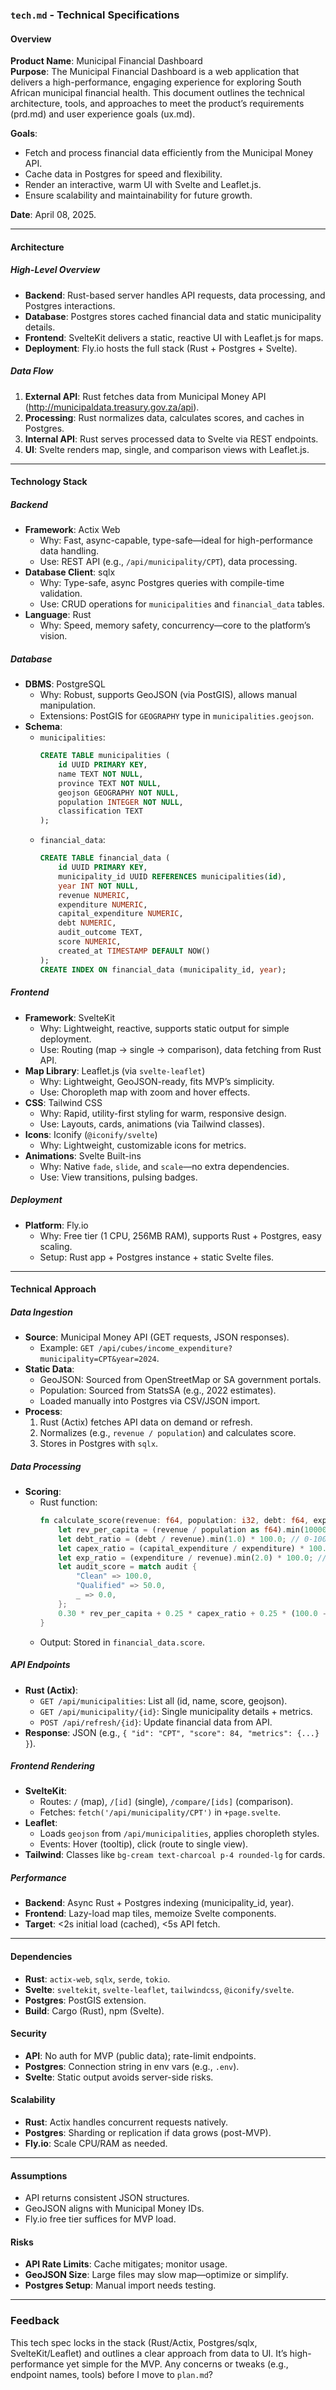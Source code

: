 ### `tech.md` - Technical Specifications

#### Overview
**Product Name**: Municipal Financial Dashboard  
**Purpose**: The Municipal Financial Dashboard is a web application that delivers a high-performance, engaging experience for exploring South African municipal financial health. This document outlines the technical architecture, tools, and approaches to meet the product’s requirements (prd.md) and user experience goals (ux.md).

**Goals**:  
- Fetch and process financial data efficiently from the Municipal Money API.  
- Cache data in Postgres for speed and flexibility.  
- Render an interactive, warm UI with Svelte and Leaflet.js.  
- Ensure scalability and maintainability for future growth.

**Date**: April 08, 2025.

---

#### Architecture

##### High-Level Overview
- **Backend**: Rust-based server handles API requests, data processing, and Postgres interactions.  
- **Database**: Postgres stores cached financial data and static municipality details.  
- **Frontend**: SvelteKit delivers a static, reactive UI with Leaflet.js for maps.  
- **Deployment**: Fly.io hosts the full stack (Rust + Postgres + Svelte).

##### Data Flow
1. **External API**: Rust fetches data from Municipal Money API (http://municipaldata.treasury.gov.za/api).  
2. **Processing**: Rust normalizes data, calculates scores, and caches in Postgres.  
3. **Internal API**: Rust serves processed data to Svelte via REST endpoints.  
4. **UI**: Svelte renders map, single, and comparison views with Leaflet.js.

---

#### Technology Stack

##### Backend
- **Framework**: Actix Web  
  - Why: Fast, async-capable, type-safe—ideal for high-performance data handling.  
  - Use: REST API (e.g., `/api/municipality/CPT`), data processing.  
- **Database Client**: sqlx  
  - Why: Type-safe, async Postgres queries with compile-time validation.  
  - Use: CRUD operations for `municipalities` and `financial_data` tables.  
- **Language**: Rust  
  - Why: Speed, memory safety, concurrency—core to the platform’s vision.

##### Database
- **DBMS**: PostgreSQL  
  - Why: Robust, supports GeoJSON (via PostGIS), allows manual manipulation.  
  - Extensions: PostGIS for `GEOGRAPHY` type in `municipalities.geojson`.  
- **Schema**:  
  - `municipalities`:  
    ```sql
    CREATE TABLE municipalities (
        id UUID PRIMARY KEY,
        name TEXT NOT NULL,
        province TEXT NOT NULL,
        geojson GEOGRAPHY NOT NULL,
        population INTEGER NOT NULL,
        classification TEXT
    );
    ```
  - `financial_data`:  
    ```sql
    CREATE TABLE financial_data (
        id UUID PRIMARY KEY,
        municipality_id UUID REFERENCES municipalities(id),
        year INT NOT NULL,
        revenue NUMERIC,
        expenditure NUMERIC,
        capital_expenditure NUMERIC,
        debt NUMERIC,
        audit_outcome TEXT,
        score NUMERIC,
        created_at TIMESTAMP DEFAULT NOW()
    );
    CREATE INDEX ON financial_data (municipality_id, year);
    ```

##### Frontend
- **Framework**: SvelteKit  
  - Why: Lightweight, reactive, supports static output for simple deployment.  
  - Use: Routing (map → single → comparison), data fetching from Rust API.  
- **Map Library**: Leaflet.js (via `svelte-leaflet`)  
  - Why: Lightweight, GeoJSON-ready, fits MVP’s simplicity.  
  - Use: Choropleth map with zoom and hover effects.  
- **CSS**: Tailwind CSS  
  - Why: Rapid, utility-first styling for warm, responsive design.  
  - Use: Layouts, cards, animations (via Tailwind classes).  
- **Icons**: Iconify (`@iconify/svelte`)  
  - Why: Lightweight, customizable icons for metrics.  
- **Animations**: Svelte Built-ins  
  - Why: Native `fade`, `slide`, and `scale`—no extra dependencies.  
  - Use: View transitions, pulsing badges.

##### Deployment
- **Platform**: Fly.io  
  - Why: Free tier (1 CPU, 256MB RAM), supports Rust + Postgres, easy scaling.  
  - Setup: Rust app + Postgres instance + static Svelte files.

---

#### Technical Approach

##### Data Ingestion
- **Source**: Municipal Money API (GET requests, JSON responses).  
  - Example: `GET /api/cubes/income_expenditure?municipality=CPT&year=2024`.  
- **Static Data**:  
  - GeoJSON: Sourced from OpenStreetMap or SA government portals.  
  - Population: Sourced from StatsSA (e.g., 2022 estimates).  
  - Loaded manually into Postgres via CSV/JSON import.  
- **Process**:  
  1. Rust (Actix) fetches API data on demand or refresh.  
  2. Normalizes (e.g., `revenue / population`) and calculates score.  
  3. Stores in Postgres with `sqlx`.

##### Data Processing
- **Scoring**:  
  - Rust function:  
    ```rust
    fn calculate_score(revenue: f64, population: i32, debt: f64, expenditure: f64, capital_expenditure: f64, audit: &str) -> f64 {
        let rev_per_capita = (revenue / population as f64).min(10000.0) / 10000.0 * 100.0; // Normalize
        let debt_ratio = (debt / revenue).min(1.0) * 100.0; // 0-100%
        let capex_ratio = (capital_expenditure / expenditure) * 100.0;
        let exp_ratio = (expenditure / revenue).min(2.0) * 100.0; // Cap at 200%
        let audit_score = match audit {
            "Clean" => 100.0,
            "Qualified" => 50.0,
            _ => 0.0,
        };
        0.30 * rev_per_capita + 0.25 * capex_ratio + 0.25 * (100.0 - exp_ratio) + 0.20 * audit_score
    }
    ```
  - Output: Stored in `financial_data.score`.

##### API Endpoints
- **Rust (Actix)**:  
  - `GET /api/municipalities`: List all (id, name, score, geojson).  
  - `GET /api/municipality/{id}`: Single municipality details + metrics.  
  - `POST /api/refresh/{id}`: Update financial data from API.  
- **Response**: JSON (e.g., `{ "id": "CPT", "score": 84, "metrics": {...} }`).

##### Frontend Rendering
- **SvelteKit**:  
  - Routes: `/` (map), `/[id]` (single), `/compare/[ids]` (comparison).  
  - Fetches: `fetch('/api/municipality/CPT')` in `+page.svelte`.  
- **Leaflet**:  
  - Loads `geojson` from `/api/municipalities`, applies choropleth styles.  
  - Events: Hover (tooltip), click (route to single view).  
- **Tailwind**: Classes like `bg-cream text-charcoal p-4 rounded-lg` for cards.

##### Performance
- **Backend**: Async Rust + Postgres indexing (municipality_id, year).  
- **Frontend**: Lazy-load map tiles, memoize Svelte components.  
- **Target**: <2s initial load (cached), <5s API fetch.

---

#### Dependencies
- **Rust**: `actix-web`, `sqlx`, `serde`, `tokio`.  
- **Svelte**: `sveltekit`, `svelte-leaflet`, `tailwindcss`, `@iconify/svelte`.  
- **Postgres**: PostGIS extension.  
- **Build**: Cargo (Rust), npm (Svelte).

#### Security
- **API**: No auth for MVP (public data); rate-limit endpoints.  
- **Postgres**: Connection string in env vars (e.g., `.env`).  
- **Svelte**: Static output avoids server-side risks.

#### Scalability
- **Rust**: Actix handles concurrent requests natively.  
- **Postgres**: Sharding or replication if data grows (post-MVP).  
- **Fly.io**: Scale CPU/RAM as needed.

---

#### Assumptions
- API returns consistent JSON structures.  
- GeoJSON aligns with Municipal Money IDs.  
- Fly.io free tier suffices for MVP load.

#### Risks
- **API Rate Limits**: Cache mitigates; monitor usage.  
- **GeoJSON Size**: Large files may slow map—optimize or simplify.  
- **Postgres Setup**: Manual import needs testing.

---

### Feedback
This tech spec locks in the stack (Rust/Actix, Postgres/sqlx, SvelteKit/Leaflet) and outlines a clear approach from data to UI. It’s high-performance yet simple for the MVP. Any concerns or tweaks (e.g., endpoint names, tools) before I move to `plan.md`?